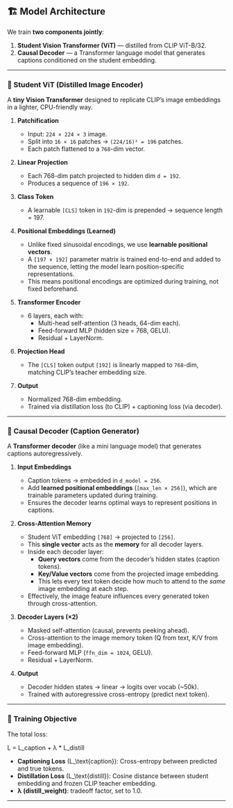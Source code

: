 ## 🏗️ Model Architecture

We train **two components jointly**:

1. **Student Vision Transformer (ViT)** — distilled from CLIP ViT-B/32.  
2. **Causal Decoder** — a Transformer language model that generates captions conditioned on the student embedding.

---

### 🔹 Student ViT (Distilled Image Encoder)

A **tiny Vision Transformer** designed to replicate CLIP’s image embeddings in a lighter, CPU-friendly way.

1. **Patchification**  
   - Input: `224 × 224 × 3` image.  
   - Split into `16 × 16` patches → `(224/16)² = 196` patches.  
   - Each patch flattened to a `768`-dim vector.

2. **Linear Projection**  
   - Each 768-dim patch projected to hidden dim `d = 192`.  
   - Produces a sequence of `196 × 192`.

3. **Class Token**  
   - A learnable `[CLS]` token in `192`-dim is prepended → sequence length = 197.

4. **Positional Embeddings (Learned)**  
   - Unlike fixed sinusoidal encodings, we use **learnable positional vectors**.  
   - A `[197 × 192]` parameter matrix is trained end-to-end and added to the sequence, letting the model learn position-specific representations.  
   - This means positional encodings are optimized during training, not fixed beforehand.

5. **Transformer Encoder**  
   - 6 layers, each with:  
     - Multi-head self-attention (3 heads, 64-dim each).  
     - Feed-forward MLP (hidden size = 768, GELU).  
     - Residual + LayerNorm.

6. **Projection Head**  
   - The `[CLS]` token output `[192]` is linearly mapped to `768`-dim, matching CLIP’s teacher embedding size.

7. **Output**  
   - Normalized 768-dim embedding.  
   - Trained via distillation loss (to CLIP) + captioning loss (via decoder).

---

### 🔹 Causal Decoder (Caption Generator)

A **Transformer decoder** (like a mini language model) that generates captions autoregressively.

1. **Input Embeddings**  
   - Caption tokens → embedded in `d_model = 256`.  
   - Add **learned positional embeddings** (`[max_len × 256]`), which are trainable parameters updated during training.  
   - Ensures the decoder learns optimal ways to represent positions in captions.

2. **Cross-Attention Memory**  
   - Student ViT embedding `[768]` → projected to `[256]`.  
   - This **single vector** acts as the **memory** for all decoder layers.  
   - Inside each decoder layer:  
     - **Query vectors** come from the decoder’s hidden states (caption tokens).  
     - **Key/Value vectors** come from the projected image embedding.  
     - This lets every text token decide how much to attend to the *same* image embedding at each step.  
   - Effectively, the image feature influences every generated token through cross-attention.

3. **Decoder Layers (×2)**  
   - Masked self-attention (causal, prevents peeking ahead).  
   - Cross-attention to the image memory token (Q from text, K/V from image embedding).  
   - Feed-forward MLP (`ffn_dim = 1024`, GELU).  
   - Residual + LayerNorm.

4. **Output**  
   - Decoder hidden states → linear → logits over vocab (~50k).  
   - Trained with autoregressive cross-entropy (predict next token).

---

### 🔹 Training Objective

The total loss:

L = L_caption + λ * L_distill

- **Captioning Loss** \(L_\text{caption}\): Cross-entropy between predicted and true tokens.  
- **Distillation Loss** \(L_\text{distill}\): Cosine distance between student embedding and frozen CLIP teacher embedding.  
- **λ (distill_weight)**: tradeoff factor, set to 1.0.

---
